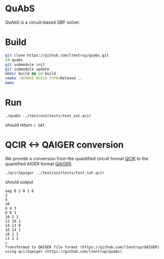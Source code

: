 # QuAbS

QuAbS is a circuit-based QBF solver.

# Build

```bash
git clone https://github.com/ltentrup/quabs.git
cd quabs
git submodule init
git submodule update
mkdir build && cd build
cmake -DCMAKE_BUILD_TYPE=Release ..
make
```

# Run

```
./quabs ../test/unittests/test_sat.qcir
```
should return `r SAT`

# QCIR <-> QAIGER conversion

We provide a conversion from the quantified circuit format [QCIR](http://qbf.satisfiability.org/gallery/qcir-gallery14.pdf) to the quantified AIGER format [QAIGER](https://github.com/ltentrup/QAIGER).

```
./qcir2qaiger ../test/unittests/test_sat.qcir
```

should output

```
aag 8 2 0 1 6
2
4
16
6 4 3
8 6 1
10 5 2
12 10 1
14 13 9
16 14 1
i0 1 1
i1 2 2
c
Transformed to QAIGER file format (https://github.com/ltentrup/QAIGER)
using qcir2qaiger (https://github.com/ltentrup/quabs).
```